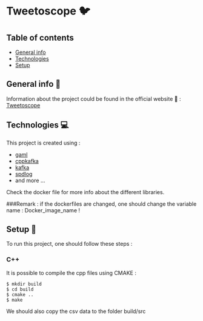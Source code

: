 # Tweetoscope :bird:

## Table of contents
* [General info](#general-info)
* [Technologies](#technologies)
* [Setup](#setup)

## General info :book:
Information about the project could be found in the official website :link: : [Tweetoscope](http://sdi.metz.centralesupelec.fr/spip.php?article25)

## Technologies :computer:
This project is created using :
* [gaml](https://github.com/HerveFrezza-Buet/gaml)
* [cppkafka](https://github.com/mfontanini/cppkafka)
* [kafka](https://kafka.apache.org/)
* [spdlog](https://github.com/gabime/spdlog/tree/master)
* and more ...

Check the docker file for more info about the different libraries.

###Remark :
if the dockerfiles are changed, one should change the variable name : Docker_image_name !

## Setup :wrench:
To run this project, one should follow these steps :

### C++
It is possible to compile the cpp files using CMAKE :

```
$ mkdir build
$ cd build
$ cmake ..
$ make
```
We should also copy the csv data to the folder build/src
